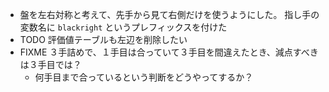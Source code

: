 * 盤を左右対称と考えて、先手から見て右側だけを使うようにした。 指し手の変数名に `blackright` というプレフィックスを付けた
* TODO 評価値テーブルも左辺を削除したい
* FIXME ３手詰めで、１手目は合っていて３手目を間違えたとき、減点すべきは３手目では？
  * 何手目まで合っているという判断をどうやってするか？

